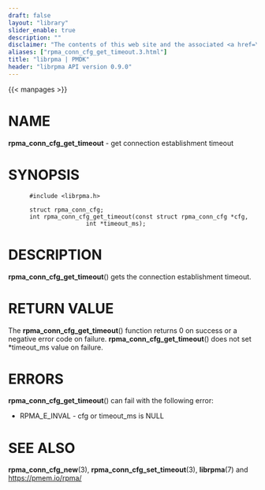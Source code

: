 ```yaml
---
draft: false
layout: "library"
slider_enable: true
description: ""
disclaimer: "The contents of this web site and the associated <a href=\"https://github.com/pmem\">GitHub repositories</a> are BSD-licensed open source."
aliases: ["rpma_conn_cfg_get_timeout.3.html"]
title: "librpma | PMDK"
header: "librpma API version 0.9.0"
---
```

{{< manpages >}}

[comment]: <> (SPDX-License-Identifier: BSD-3-Clause)
[comment]: <> (Copyright 2020, Intel Corporation)

NAME
====

**rpma\_conn\_cfg\_get\_timeout** - get connection establishment timeout

SYNOPSIS
========

          #include <librpma.h>

          struct rpma_conn_cfg;
          int rpma_conn_cfg_get_timeout(const struct rpma_conn_cfg *cfg,
                          int *timeout_ms);

DESCRIPTION
===========

**rpma\_conn\_cfg\_get\_timeout**() gets the connection establishment
timeout.

RETURN VALUE
============

The **rpma\_conn\_cfg\_get\_timeout**() function returns 0 on success or
a negative error code on failure. **rpma\_conn\_cfg\_get\_timeout**()
does not set \*timeout\_ms value on failure.

ERRORS
======

**rpma\_conn\_cfg\_get\_timeout**() can fail with the following error:

-   RPMA\_E\_INVAL - cfg or timeout\_ms is NULL

SEE ALSO
========

**rpma\_conn\_cfg\_new**(3), **rpma\_conn\_cfg\_set\_timeout**(3),
**librpma**(7) and https://pmem.io/rpma/
